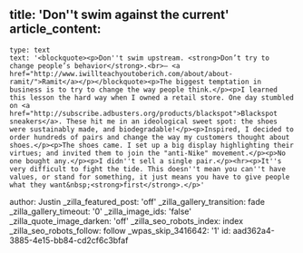 title: 'Don''t swim against the current'
article_content:
  -
    type: text
    text: '<blockquote><p>Don''t swim upstream. <strong>Don’t try to change people’s behavior</strong>.<br>– <a href="http://www.iwillteachyoutoberich.com/about/about-ramit/">Ramit</a></p></blockquote><p>The biggest temptation in business is to try to change the way people think.</p><p>I learned this lesson the hard way when I owned a retail store. One day stumbled on <a href="http://subscribe.adbusters.org/products/blackspot">Blackspot sneakers</a>. These hit me in an ideological sweet spot: the shoes were sustainably made, and biodegradable!</p><p>Inspired, I decided to order hundreds of pairs and change the way my customers thought about shoes.</p><p>The shoes came. I set up a big display highlighting their virtues; and invited them to join the "anti-Nike" movement.</p><p>No one bought any.</p><p>I didn''t sell a single pair.</p><hr><p>It''s very difficult to fight the tide. This doesn''t mean you can''t have values, or stand for something, it just means you have to give people what they want&nbsp;<strong>first</strong>.</p>'
author: Justin
_zilla_featured_post: 'off'
_zilla_gallery_transition: fade
_zilla_gallery_timeout: '0'
_zilla_image_ids: 'false'
_zilla_quote_image_darken: 'off'
_zilla_seo_robots_index: index
_zilla_seo_robots_follow: follow
_wpas_skip_3416642: '1'
id: aad362a4-3885-4e15-bb84-cd2cf6c3bfaf
